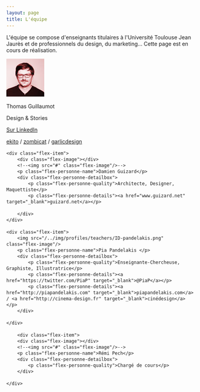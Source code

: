 ```yaml
---
layout: page
title: L'équipe
---
```


L'équipe se compose d'enseignants titulaires à l'Université Toulouse Jean Jaurès et de professionnels du design, du marketing...
Cette page est en cours de réalisation.

<div class="flex-container">
	<div class="flex-item">
		<img src="/../img/profiles/teachers/ID-guillaumot.jpg" class="flex-image"/>
		<p class="flex-personne-name">Thomas Guillaumot</p>
		<div class="flex-personne-detailbox">
			<p class="flex-personne-quality">Design & Stories</p>
			<p class="flex-personne-details"><a href="https://fr.linkedin.com/in/thomasguillaumot" target="_blank">Sur LinkedIn</a></p>
			<p class="flex-personne-details"><a href="www.ekito.fr" target="_blank">ekito</a> / <a href="www.zombicat.net" target="_blank">zombicat</a> / <a href="www.garlicdesign.com" target="_blank">garlicdesign</a></p>
		</div>
	</div>	

	<div class="flex-item">
		<div class="flex-image"></div>	
		<!--<img src="#" class="flex-image"/>-->
		<p class="flex-personne-name">Damien Guizard</p>
		<div class="flex-personne-detailbox">
			<p class="flex-personne-quality">Architecte, Designer, Maquettiste</p>
			<p class="flex-personne-details"><a href="www.guizard.net" target="_blank">guizard.net</a></p>
			
		</div>
	</div>

	<div class="flex-item">
		<img src="/../img/profiles/teachers/ID-pandelakis.png" class="flex-image"/>
		<p class="flex-personne-name">Pia Pandelakis </p>
		<div class="flex-personne-detailbox">
			<p class="flex-personne-quality">Enseignante-Chercheuse, Graphiste, Illustratrice</p>
			<p class="flex-personne-details"><a href="https://twitter.com/PiaP" target="_blank">@PiaP</a></p>
			<p class="flex-personne-details"><a href="http://piapandelakis.com" target="_blank">piapandelakis.com</a> / <a href="http://cinema-design.fr" target="_blank">cinédesign</a> </p>
		</div>

	</div>

		<div class="flex-item">
		<div class="flex-image"></div>	
		<!--<img src="#" class="flex-image"/>-->
		<p class="flex-personne-name">Rémi Pech</p>
		<div class="flex-personne-detailbox">
			<p class="flex-personne-quality">Chargé de cours</p>
		</div>

	</div>
<!--
		<div class="flex-item">
		<img src="/../img/profiles/teachers/james-doe.jpg" class="flex-image"/>
		<p class="flex-personne-name" style="font-size: 1em;">John Superlonglastname</p>
		<div class="flex-personne-detailbox">
			<p class="flex-personne-quality">Designer, Enseignant-Chercheur</p>
			<p class="flex-personne-details"><a href="#" target="_blank">@johnsuperlonglastname</a></p>
			<p class="flex-personne-details"><a href="#" target="_blank">www.johnsuperlonglastname.com</a></p>
		</div>

	</div>

		<div class="flex-item">
		<img src="/../img/profiles/teachers/jenny-social.jpg" class="flex-image"/>
		<p class="flex-personne-name" style="font-size: 1em;">Jenny Socialmedia</p>
		<div class="flex-personne-detailbox">
			<p class="flex-personne-quality">Designer, Enseignant-Chercheur</p>
			<p class="flex-personne-details"><a href="#" target="_blank">@jennysocial</a></p>
			<p class="flex-personne-details"><a href="#" target="_blank">www.jennysocial.com</a></p>
		</div>

	</div>

		<div class="flex-item">
		<img src="/../img/profiles/teachers/julie-doe.jpg" class="flex-image"/>
		<p class="flex-personne-name">Julie Doe</p>
		<div class="flex-personne-detailbox">
			<p class="flex-personne-quality">Sociologue, Philosophe, Enseignante-Chercheuse</p>
			<p class="flex-personne-details"><a href="#" target="_blank">@juliedoe</a></p>
			<p class="flex-personne-details"><a href="#" target="_blank">www.juliedoe.com</a></p>
		</div>

	</div>
-->

</div>
 

